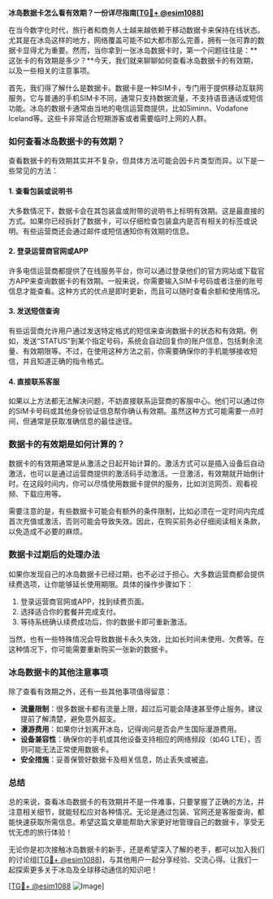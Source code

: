 **冰岛数据卡怎么看有效期？一份详尽指南[[TG💪+ @esim1088](https://t.me/s/esim1088)]**

在当今数字化时代，旅行者和商务人士越来越依赖于移动数据卡来保持在线状态。尤其是在冰岛这样的地方，网络覆盖可能不如大都市那么完善，拥有一张可靠的数据卡显得尤为重要。然而，当你拿到一张冰岛数据卡时，第一个问题往往是：**这张卡的有效期是多少？**今天，我们就来聊聊如何查看冰岛数据卡的有效期，以及一些相关的注意事项。

首先，我们得了解什么是数据卡。数据卡是一种SIM卡，专门用于提供移动互联网服务。它与普通的手机SIM卡不同，通常只支持数据流量，不支持语音通话或短信功能。冰岛的数据卡通常由当地的电信运营商提供，比如Siminn、Vodafone Iceland等。这些卡非常适合短期游客或者需要临时上网的人群。

### 如何查看冰岛数据卡的有效期？

查看数据卡的有效期其实并不复杂，但具体方法可能会因卡片类型而异。以下是一些常见的方法：

#### 1. 查看包装或说明书

大多数情况下，数据卡会在其包装盒或附带的说明书上标明有效期。这是最直接的方式。如果你已经拆封了数据卡，可以仔细检查包装盒内是否有相关的标签或说明。有些运营商还会通过邮件或短信通知你有效期的信息。

#### 2. 登录运营商官网或APP

许多电信运营商都提供了在线服务平台，你可以通过登录他们的官方网站或下载官方APP来查询数据卡的有效期。一般来说，你需要输入SIM卡号码或者注册的账号信息才能查看。这种方式的优点是即时更新，而且可以随时查看余额和使用情况。

#### 3. 发送短信查询

有些运营商允许用户通过发送特定格式的短信来查询数据卡的状态和有效期。例如，发送“STATUS”到某个指定号码，系统会自动回复你的账户信息，包括剩余流量、有效期限等。不过，在使用这种方法之前，你需要确保你的手机能够接收短信，并且知道正确的指令格式。

#### 4. 直接联系客服

如果以上方法都无法解决问题，不妨直接联系运营商的客服中心。他们可以通过你的SIM卡号码或其他身份验证信息帮你确认有效期。虽然这种方式可能需要一点时间，但通常是获取准确信息的最佳途径。

### 数据卡的有效期是如何计算的？

数据卡的有效期通常是从激活之日起开始计算的。激活方式可以是插入设备后自动激活，也可以是通过运营商提供的激活码手动激活。一旦激活，有效期就开始倒计时。在这段时间内，你可以尽情使用数据卡提供的服务，比如浏览网页、观看视频、下载应用等。

需要注意的是，有些数据卡可能会有额外的条件限制，比如必须在一定时间内完成首次充值或激活，否则可能会导致失效。因此，在购买前务必仔细阅读相关条款，以免造成不必要的麻烦。

### 数据卡过期后的处理办法

如果你发现自己的冰岛数据卡已经过期，也不必过于担心。大多数运营商都会提供续费选项，让你能够延长使用期限。具体的操作步骤如下：

1. 登录运营商官网或APP，找到续费页面。
2. 选择适合你的套餐并完成支付。
3. 等待系统确认续费成功后，你的数据卡即可重新激活。

当然，也有一些特殊情况会导致数据卡永久失效，比如长时间未使用、欠费等。在这种情况下，你可能需要重新购买一张新的数据卡。

### 冰岛数据卡的其他注意事项

除了查看有效期之外，还有一些其他事项值得留意：

- **流量限制**：很多数据卡都有流量上限，超过后可能会降速甚至停止服务。建议提前了解清楚，避免意外超支。
- **漫游费用**：如果你计划离开冰岛，记得询问是否会产生国际漫游费用。
- **设备兼容性**：确保你的手机或其他设备支持相应的网络频段（如4G LTE），否则可能无法正常使用数据卡。
- **安全措施**：妥善保管好数据卡及相关信息，防止丢失或被盗。

### 总结

总的来说，查看冰岛数据卡的有效期并不是一件难事，只要掌握了正确的方法，并注意相关细节，就能轻松应对各种情况。无论是通过包装、官网还是客服查询，都能快速获取所需信息。希望这篇文章能帮助大家更好地管理自己的数据卡，享受无忧无虑的旅行体验！

无论你是初次接触冰岛数据卡的新手，还是希望深入了解的老手，都可以加入我们的讨论组[[TG💪+ @esim1088](https://t.me/s/esim1088)]，与其他用户一起分享经验、交流心得。让我们一起探索更多关于冰岛及全球移动通信的知识吧！

[[TG💪+ @esim1088](https://t.me/s/esim1088) ![Image](https://i.postimg.cc/4NQfJmqS/Snipaste-2025-05-13-00-14-12.png)]